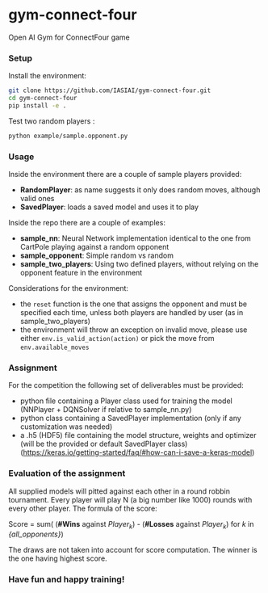 
# gym-connect-four  
Open AI Gym for ConnectFour game  
  
### Setup  
  
Install the environment:  
  
``` bash  
git clone https://github.com/IASIAI/gym-connect-four.git  
cd gym-connect-four  
pip install -e .  
```  
  
Test two random players :  
  
``` bash  
python example/sample.opponent.py  
```  
  
### Usage  
  
Inside the environment there are a couple of sample players provided:  
* **RandomPlayer**: as name suggests it only does random moves, although valid ones  
* **SavedPlayer**: loads a saved model and uses it to play  
  
Inside the repo there are a couple of examples:  
* **sample_nn**: Neural Network implementation identical to the one from CartPole playing against a random opponent  
* **sample_opponent**: Simple random vs random  
* **sample_two_players**: Using two defined players, without relying on the opponent feature in the environment  
  
Considerations for the environment:  
* the ```reset``` function is the one that assigns the opponent and must be specified each time, unless both players are handled by user (as in sample_two_players)  
* the environment will throw an exception on invalid move, please use either ```env.is_valid_action(action)``` or pick the move from ```env.available_moves```

### Assignment  
  
For the competition the following set of deliverables must be provided:  
* python file containing a Player class used for training the model (NNPlayer + DQNSolver if relative to sample_nn.py)  
* python class containing a SavedPlayer implementation (only if any customization was needed)  
* a .h5 (HDF5) file containing the model structure, weights and optimizer (will be the provided or default SavedPlayer class) (https://keras.io/getting-started/faq/#how-can-i-save-a-keras-model)  
  
### Evaluation of the assignment  
  
All supplied models will pitted against each other in a round robbin tournament. Every player will play N (a big number like 1000) rounds with every other player. The formula of the score:

Score = sum( (**#Wins** against *Player<sub>k</sub>*) - (**#Losses** against *Player<sub>k</sub>*) for *k* in *{all_opponents}*)

The draws are not taken into account for score computation.
The winner is the one having highest score.
  
### Have fun and happy training!
